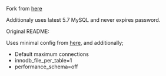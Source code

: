 Fork from [here](https://github.com/staff0rd/docker-mysql-minimal)

Additionaly uses latest 5.7 MySQL and never expires password.

Original README:

Uses minimal config from [here](http://www.tocker.ca/2014/03/10/configuring-mysql-to-use-minimal-memory.html), and additionally;

* Default maximum connections
* innodb_file_per_table=1
* performance_schema=off